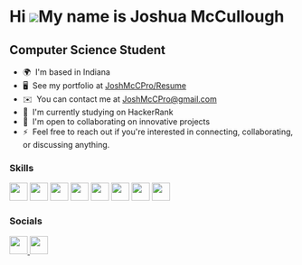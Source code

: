 Hi ![](https://user-images.githubusercontent.com/18350557/176309783-0785949b-9127-417c-8b55-ab5a4333674e.gif)My name is Joshua McCullough
=========================================================================================================================================

Computer Science Student
------------------------

* 🌍  I'm based in Indiana
* 🖥️  See my portfolio at [JoshMcCPro/Resume](http://github.com/JoshMcCPro/Portfolio)
* ✉️  You can contact me at [JoshMcCPro@gmail.com](mailto:JoshMcCPro@gmail.com)
* 🧠  I'm currently studying on HackerRank
* 🤝  I'm open to collaborating on innovative projects
* ⚡  Feel free to reach out if you're interested in connecting, collaborating, or discussing anything.

### Skills


<p align="left">
  <img src="https://raw.githubusercontent.com/danielcranney/readme-generator/main/public/icons/skills/c-colored.svg" height=32>
  <img src="https://raw.githubusercontent.com/danielcranney/readme-generator/main/public/icons/skills/cplusplus-colored.svg" height=32>
  <img src="https://raw.githubusercontent.com/danielcranney/readme-generator/main/public/icons/skills/java-colored.svg" height=32>
  <img src="https://raw.githubusercontent.com/danielcranney/readme-generator/main/public/icons/skills/javascript-colored.svg" height=32>
  <img src="https://raw.githubusercontent.com/danielcranney/readme-generator/main/public/icons/skills/html5-colored.svg" height=32>
  <img src="https://raw.githubusercontent.com/danielcranney/readme-generator/main/public/icons/skills/nodejs-colored.svg" height=32>
  <img src="https://raw.githubusercontent.com/danielcranney/readme-generator/main/public/icons/skills/mongodb-colored.svg" height=32>
  <img src="https://raw.githubusercontent.com/danielcranney/readme-generator/main/public/icons/skills/mysql-colored.svg" height=32>
</p>


### Socials

<a href="https://www.github.com/JoshMcCPro">
  <img src="https://raw.githubusercontent.com/danielcranney/readme-generator/main/public/icons/socials/github-dark.svg" height=32>
</a>

<a href="https://www.linkedin.com/in/joshua-mccullough-9892b919a/">
  <img src="https://raw.githubusercontent.com/danielcranney/readme-generator/main/public/icons/socials/linkedin.svg" height=32>
</a>
